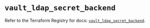 # `vault_ldap_secret_backend`

Refer to the Terraform Registry for docs: [`vault_ldap_secret_backend`](https://registry.terraform.io/providers/hashicorp/vault/4.7.0/docs/resources/ldap_secret_backend).
